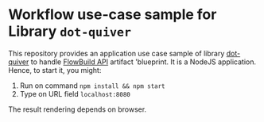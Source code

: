 # Workflow use-case sample for Library ```dot-quiver```

This repository provides an application use case sample of library [dot-quiver](https://github.com/brunolnetto/dot-quiver) to handle [FlowBuild API](https://github.com/flow-build) artifact 'blueprint. It is a NodeJS application. Hence, to start it, you might:

1. Run on command ```npm install && npm start```
2. Type on URL field ```localhost:8080```

The result rendering depends on browser. 
